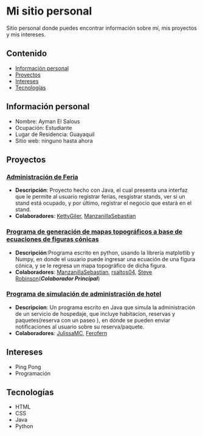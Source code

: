 # Mi sitio personal

Sitio personal donde puedes encontrar información sobre mí, mis proyectos y mis intereses.


## Contenido

* [Información personal](#información-personal)
* [Proyectos](#proyectos)
* [Intereses](#intereses)
* [Tecnologías](#tecnologías)

## Información personal
* Nombre: Ayman El Salous
* Ocupación: Estudiante
* Lugar de Residencia: Guayaquil
* Sitio web: ninguno hasta ahora

## Proyectos
 ### [Administración de Feria](https://github.com/AymanElS4/POO-P--G-POO-P3-G09-)
- **Descripción**: Proyecto hecho con Java, el cual presenta una interfaz que le permite al usuario registrar ferias, resgistrar stands, ver si un stand está ocupado, y por último, registrar el negocio que estará en el stand.
- **Colaboradores**: [KettyGiler](https://github.com/KettyGiler), [ManzanillaSebastian](https://github.com/ManzanillaSebastian)

 ### [Programa de generación de mapas topográficos a base de ecuaciones de figuras cónicas](https://colab.research.google.com/drive/1-KrCxDp-8rd2BdfUUpJ4MgawDnx6tPak?usp=sharing)
- **Descripción**:Programa escrito en python, usando la librería matplotlib y Numpy, en donde el usuario puede ingresar una ecuación de una figura cónica, y se le regresa un mapa topográfico de dicha figura.
- **Colaboradores**: [ManzanillaSebastian](https://github.com/ManzanillaSebastian), [rsaltos04](https://github.com/rsaltos04), [Steve Robinson](https://github.com/stikrobinson)(***Colaborador Principal***)

 ### [Programa de simulación de administración de hotel](https://github.com/JulissaMC/Tarea02/tree/main)
- **Descripcion**: Un programa escrito en Java que simula la administración de un servicio de hospedaje, que incluye habitacion, reservas y paquetes(reserva con un paseo ), en dónde se pueden enviar notificaciones al usuario sobre su reserva/paquete.
- **Colaboradores**: [JulissaMC](https://github.com/JulissaMC), [Ferofern](https://github.com/Ferofern)

## Intereses
- Ping Pong
- Programación

## Tecnologías
- HTML
- CSS
- Java
- Python

